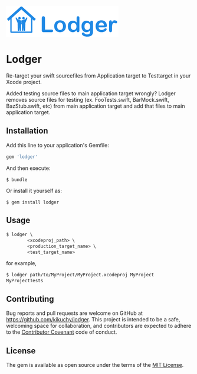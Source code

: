 ![Lodger](art/lodger_logo.png)

# Lodger

Re-target your swift sourcefiles from Application target to Testtarget in your Xcode project.


Added testing source files to main application target wrongly?
Lodger removes source files for testing (ex. FooTests.swift, BarMock.swift, BazStub.swift, etc) from main application target and add that files to main application target.

## Installation

Add this line to your application's Gemfile:

```ruby
gem 'lodger'
```

And then execute:

    $ bundle

Or install it yourself as:

    $ gem install lodger

## Usage

```console
$ lodger \
        <xcodeproj_path> \
        <production_target_name> \
        <test_target_name>
```

for example, 

```console
$ lodger path/to/MyProject/MyProject.xcodeproj MyProject MyProjectTests
```


## Contributing

Bug reports and pull requests are welcome on GitHub at https://github.com/kikuchy/lodger. This project is intended to be a safe, welcoming space for collaboration, and contributors are expected to adhere to the [Contributor Covenant](http://contributor-covenant.org) code of conduct.


## License

The gem is available as open source under the terms of the [MIT License](http://opensource.org/licenses/MIT).

